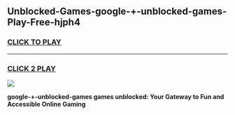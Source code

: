 
## Unblocked-Games-google-+-unblocked-games-Play-Free-hjph4
<h3>
<a href="https://premium76.site?title=google-+-unblocked-games&ref=18A1">CLICK TO PLAY</a></h3>
<hr>

<h3>
<a href="https://premium76.site?title=google-+-unblocked-games&ref=18A1">CLICK 2 PLAY</a>
  
</h3>

<a href="https://premium76.site?title=google-+-unblocked-games&ref=18A1"><img src="https://clearcache.store/games.png"></a>


**google-+-unblocked-games games unblocked: Your Gateway to Fun and Accessible Online Gaming**
